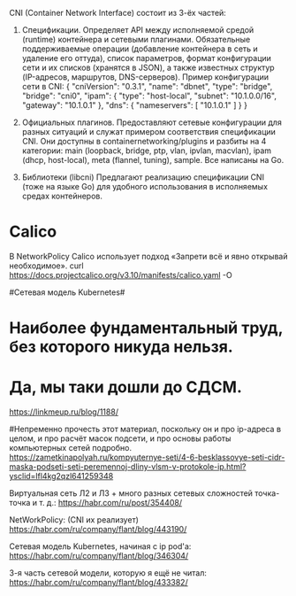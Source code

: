 CNI (Container Network Interface) состоит из 3-ёх частей:

1. Спецификации.
Определяет API между исполняемой средой (runtime) контейнера и сетевыми плагинами.
Обязательные поддерживаемые операции (добавление контейнера в сеть и удаление его оттуда),
список параметров,
формат конфигурации сети и их списков (хранятся в JSON), а также известных структур (IP-адресов, маршрутов, DNS-серверов).
Пример конфигурации сети в CNI:
{
  "cniVersion": "0.3.1",
  "name": "dbnet",
  "type": "bridge",
  "bridge": "cni0",
  "ipam": {
    "type": "host-local",
    "subnet": "10.1.0.0/16",
    "gateway": "10.1.0.1"
  },
  "dns": {
    "nameservers": [ "10.1.0.1" ]
  }
}

2. Официальных плагинов.
Предоставляют сетевые конфигурации для разных ситуаций и служат примером соответствия спецификации CNI.
Они доступны в containernetworking/plugins и разбиты на 4 категории:
main (loopback, bridge, ptp, vlan, ipvlan, macvlan),
ipam (dhcp, host-local),
meta (flannel, tuning),
sample.
Все написаны на Go.

3. Библиотеки (libcni)
Предлагают реализацию спецификации CNI (тоже на языке Go) для удобного использования в исполняемых средах контейнеров.

# Calico #

В NetworkPolicy Calico использует подход «Запрети всё и явно открывай необходимое».
curl https://docs.projectcalico.org/v3.10/manifests/calico.yaml -O

#Сетевая модель Kubernetes#

# Наиболее фундаментальный труд, без которого никуда нельзя.
# Да, мы таки дошли до СДСМ.
https://linkmeup.ru/blog/1188/

#Непременно прочесть этот материал, поскольку он и про ip-адреса в целом, и про расчёт масок подсети, и про основы работы компьютерных сетей подробно.
https://zametkinapolyah.ru/kompyuternye-seti/4-6-besklassovye-seti-cidr-maska-podseti-seti-peremennoj-dliny-vlsm-v-protokole-ip.html?ysclid=lfl4kg2qzl641259348

Виртуальная сеть Л2 и Л3 + много разных сетевых сложностей точка-точка и т. д.:
https://habr.com/ru/post/354408/

NetWorkPolicy: (CNI их реализует)
https://habr.com/ru/company/flant/blog/443190/

Сетевая модель Kubernetes, начиная с ip pod'a:
https://habr.com/ru/company/flant/blog/346304/

3-я часть сетевой модели, которую я ещё не читал:
https://habr.com/ru/company/flant/blog/433382/
